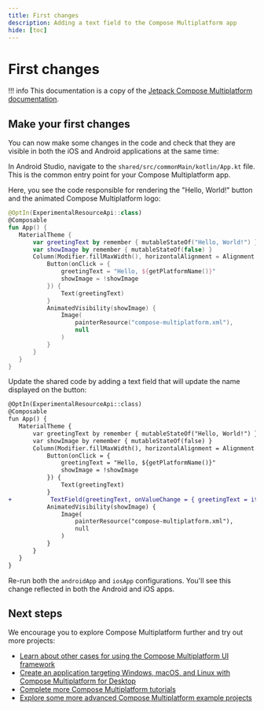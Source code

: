 ```yaml
---
title: First changes
description: Adding a text field to the Compose Multiplatform app
hide: [toc]
---
```


# First changes

!!! info
    This documentation is a copy of the [Jetpack Compose Multiplatform documentation][officialDoc].

[officialDoc]: https://github.com/JetBrains/compose-multiplatform-ios-android-template/#readme


## Make your first changes

You can now make some changes in the code and check that they are visible in both the iOS and Android applications at the same time:

In Android Studio, navigate to the `shared/src/commonMain/kotlin/App.kt` file. This is the common entry point for your Compose Multiplatform app.

Here, you see the code responsible for rendering the "Hello, World!" button and the animated Compose Multiplatform logo:

```kotlin
@OptIn(ExperimentalResourceApi::class)
@Composable
fun App() {
   MaterialTheme {
       var greetingText by remember { mutableStateOf("Hello, World!") }
       var showImage by remember { mutableStateOf(false) }
       Column(Modifier.fillMaxWidth(), horizontalAlignment = Alignment.CenterHorizontally) {
           Button(onClick = {
               greetingText = "Hello, ${getPlatformName()}"
               showImage = !showImage
           }) {
               Text(greetingText)
           }
           AnimatedVisibility(showImage) {
               Image(
                   painterResource("compose-multiplatform.xml"),
                   null
               )
           }
       }
   }
}
```

Update the shared code by adding a text field that will update the name displayed on the button:

```diff
@OptIn(ExperimentalResourceApi::class)
@Composable
fun App() {
   MaterialTheme {
       var greetingText by remember { mutableStateOf("Hello, World!") }
       var showImage by remember { mutableStateOf(false) }
       Column(Modifier.fillMaxWidth(), horizontalAlignment = Alignment.CenterHorizontally) {
           Button(onClick = {
               greetingText = "Hello, ${getPlatformName()}"
               showImage = !showImage
           }) {
               Text(greetingText)
           }
+           TextField(greetingText, onValueChange = { greetingText = it })
           AnimatedVisibility(showImage) {
               Image(
                   painterResource("compose-multiplatform.xml"),
                   null
               )
           }
       }
   }
}
```

Re-run both the `androidApp` and `iosApp` configurations. You'll see this change reflected in both the Android and iOS apps.

## Next steps

We encourage you to explore Compose Multiplatform further and try out more projects:

* [Learn about other cases for using the Compose Multiplatform UI framework](https://github.com/JetBrains/compose-multiplatform#readme)
* [Create an application targeting Windows, macOS, and Linux with Compose Multiplatform for Desktop](https://github.com/JetBrains/compose-multiplatform-desktop-template#readme)
* [Complete more Compose Multiplatform tutorials](https://github.com/JetBrains/compose-multiplatform/blob/master/tutorials/README.md)
* [Explore some more advanced Compose Multiplatform example projects](https://github.com/JetBrains/compose-multiplatform/blob/master/examples/README.md)
